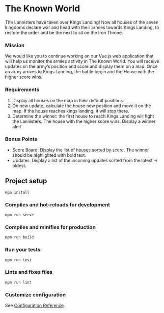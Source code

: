 # The Known World

The Lannisters have taken over Kings Landing! Now all houses of the seven kingdoms declare war and head with their armies towards Kings Landing, to restore the order and be the next to sit on the Iron Throne.

### Mission 
We would like you to continue working on our Vue.js web application that will help us monitor the armies activity in The Known World. You will receive updates on the army’s position and score and display them on a map. Once an army arrives to Kings Landing, the battle begin and the House with the higher score wins.

### Requirements
1. Display all houses on the map in their default positions.
2. On new update, calculate the house new position and move it on the map. If the house reaches kings landing, it will stop there.
3. Determine the winner: the first house to reach Kings Landing will fight the Lannisters. The house with the higher score wins. Display a winner alert.

### Bonus Points 
* Score Board: Display the list of houses sorted by score. The winner should be highlighted with bold text.
* Updates: Display a list of the incoming updates sorted from the latest -> oldest.


## Project setup
```
npm install
```

### Compiles and hot-reloads for development
```
npm run serve
```

### Compiles and minifies for production
```
npm run build
```

### Run your tests
```
npm run test
```

### Lints and fixes files
```
npm run lint
```

### Customize configuration
See [Configuration Reference](https://cli.vuejs.org/config/).

